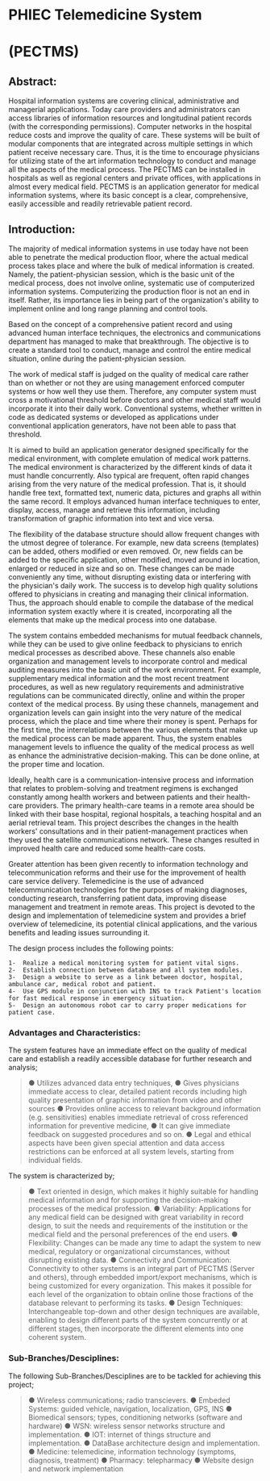 #                                                         PHIEC Telemedicine System
#                                                                 (PECTMS)

## Abstract:
Hospital information systems are covering clinical, administrative and managerial applications. Today care providers and administrators can access libraries of information resources and longitudinal patient records (with the corresponding permissions). Computer networks in the hospital reduce costs and improve the quality of care. These systems will be built of modular components that are integrated across multiple settings in which patient receive necessary care. Thus, it is the time to encourage physicians for utilizing state of the art information technology to conduct and manage all the aspects of the medical process. The PECTMS can be installed in hospitals as well as regional centers and private offices, with applications in almost every medical field. PECTMS is an application generator for medical information systems, where its basic concept is a clear, comprehensive, easily accessible and readily retrievable patient record.

## Introduction:
The majority of medical information systems in use today have not been able to penetrate the medical production floor, where the actual medical process takes place and where the bulk of medical information is created. Namely, the patient-physician session, which is the basic unit of the medical process, does not involve online, systematic use of computerized information systems. Computerizing the production floor is not an end in itself. Rather, its importance lies in being part of the organization's ability to implement online and long range planning and control tools.

Based on the concept of a comprehensive patient record and using advanced human interface techniques, the electronics and communications department has managed to make that breakthrough. The objective is to create a standard tool to conduct, manage and control the entire medical situation, online during the patient-physician session.

The work of medical staff is judged on the quality of medical care rather than on whether or not they are using management enforced computer systems or how well they use them. Therefore, any computer system must cross a motivational threshold before doctors and other medical staff would incorporate it into their daily work. Conventional systems, whether written in code as dedicated systems or developed as applications under conventional application generators, have not been able to pass that threshold.

It is aimed to build an application generator designed specifically for the medical environment, with complete emulation of medical work patterns. The medical environment is characterized by the different kinds of data it must handle concurrently. Also typical are frequent, often rapid changes arising from the very nature of the medical profession. That is, it should handle free text, formatted text, numeric data, pictures and graphs all within the same record. It employs advanced human interface techniques to enter, display, access, manage and retrieve this information, including transformation of graphic information into text and vice versa.

The flexibility of the database structure should allow frequent changes with the utmost degree of tolerance. For example, new data screens (templates) can be added, others modified or even removed. Or, new fields can be added to the specific application, other modified, moved around in location, enlarged or reduced in size and so on. These changes can be made conveniently any time, without disrupting existing data or interfering with the physician's daily work. The success is to develop high quality solutions offered to physicians in creating and managing their clinical information. Thus, the approach should enable to compile the database of the medical information system exactly where it is created, incorporating all the elements that make up the medical process into one database.

The system contains embedded mechanisms for mutual feedback channels, while they can be used to give online feedback to physicians to enrich medical processes as described above. These channels also enable organization and management levels to incorporate control and medical auditing measures into the basic unit of the work environment. For example, supplementary medical information and the most recent treatment procedures, as well as new regulatory requirements and administrative regulations can be communicated directly, online and within the proper context of the medical process.
By using these channels, management and organization levels can gain insight into the very nature of the medical process, which the place and time where their money is spent. Perhaps for the first time, the interrelations between the various elements that make up the medical process can be made apparent. Thus, the system enables management levels to influence the quality of the medical process as well as enhance the administrative decision-making. This can be done online, at the proper time and location.

 

Ideally, health care is a communication-intensive process and information that relates to problem-solving and treatment regimens is exchanged constantly among health workers and between patients and their health-care providers. The primary health-care teams in a remote area should be linked with their base hospital, regional hospitals, a teaching hospital and an aerial retrieval team. This project describes the changes in the health workers' consultations and in their patient-management practices when they used the satellite communications network. These changes resulted in improved health care and reduced some health-care costs.















Greater attention has been given recently to information technology and telecommunication reforms and their use for the improvement of health care service delivery. Telemedicine is the use of advanced telecommunication technologies for the purposes of making diagnoses, conducting research, transferring patient data, improving disease management and treatment in remote areas. This project is devoted to the design and implementation of telemedicine system and provides a brief overview of telemedicine, its potential clinical applications, and the various benefits and leading issues surrounding it.

The design process includes the following points: 
```
1-	Realize a medical monitoring system for patient vital signs.
2-	Establish connection between database and all system modules.
3-	Design a website to serve as a link between doctor, hospital, ambulance car, medical robot and patient.
4-	Use GPS module in conjunction with INS to track Patient's location for fast medical response in emergency situation.
5-	Design an autonomous robot car to carry proper medications for patient case.
```
### Advantages and Characteristics:
The system features have an immediate effect on the quality of medical care and establish a readily accessible database for further research and analysis;
>●	Utilizes advanced data entry techniques,
>●	Gives physicians immediate access to clear, detailed patient records including high quality presentation of graphic information from video and other sources
>●	Provides online access to relevant background information (e.g. sensitivities) enables immediate retrieval of cross referenced information for preventive medicine,
>●	It can give immediate feedback on suggested procedures and so on.
>●	Legal and ethical aspects have been given special attention and data access restrictions can be enforced at all system levels, starting from individual fields.

The system is characterized by;
>●	Text oriented in design, which makes it highly suitable for handling medical information and for supporting the decision-making processes of the medical profession.
>●	Variability: Applications for any medical field can be designed with great variability in record design, to suit the needs and requirements of the institution or the medical field and the personal preferences of the end users.
>●	Flexibility: Changes can be made any time to adapt the system to new medical, regulatory or organizational circumstances, without disrupting existing data.
>●	Connectivity and Communication: Connectivity to other systems is an integral part of PECTMS (Server and others), through embedded import/export mechanisms, which is being customized for every organization. This makes it possible for each level of the organization to obtain online those fractions of the database relevant to performing its tasks.
>●	Design Techniques: Interchangeable top-down and other design techniques are available, enabling to design different parts of the system concurrently or at different stages, then incorporate the different elements into one coherent system.

### Sub-Branches/Desciplines:
The following Sub-Branches/Desciplines are to be tackled for achieving this project;
>●	Wireless communications; radio transcievers.
>●	Embeded Systems: guided vehicle, navigation, localization, GPS, INS
>●	Biomedical sensors; types, conditioning networks (software and hardware)
>●	WSN: wireless sensor networks structure and implementation.
>●	IOT: internet of things structure and implementation.
>●	DataBase architecture design and implementation.
>●	Medicine: telemedicine, information technology (symptoms, diagnosis, treatment)
>●	Pharmacy: telepharmacy
>●	Website design and network implementation

